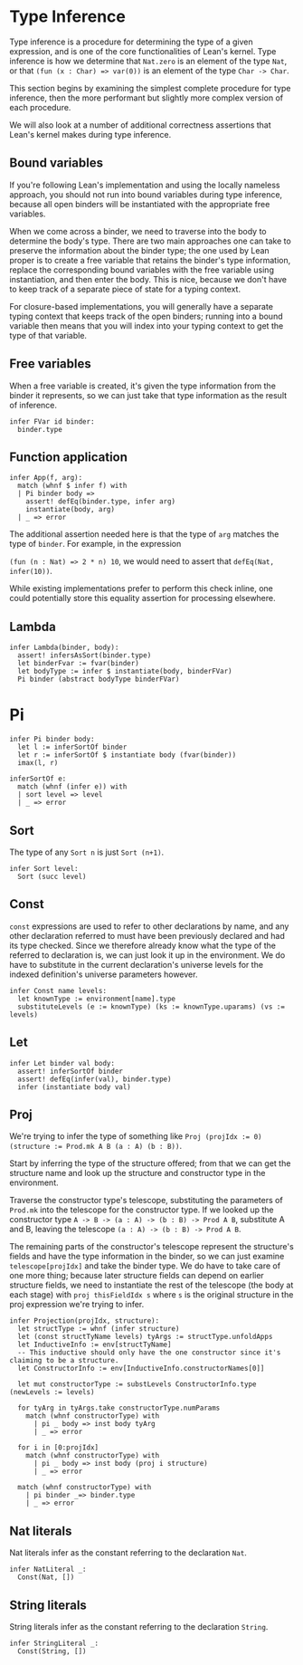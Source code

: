 # Type Inference

Type inference is a procedure for determining the type of a given expression, and is one of the core functionalities of Lean's kernel. Type inference is how we determine that `Nat.zero` is an element of the type `Nat`, or that `(fun (x : Char) => var(0))` is an element of the type `Char -> Char`.

This section begins by examining the simplest complete procedure for type inference, then the more performant but slightly more complex version of each procedure.

We will also look at a number of additional correctness assertions that Lean's kernel makes during type inference.

## Bound variables

If you're following Lean's implementation and using the locally nameless approach, you should not run into bound variables during type inference, because all open binders will be instantiated with the appropriate free variables.

When we come across a binder, we need to traverse into the body to determine the body's type. There are two main approaches one can take to preserve the information about the binder type; the one used by Lean proper is to create a free variable that retains the binder's type information, replace the corresponding bound variables with the free variable using instantiation, and then enter the body. This is nice, because we don't have to keep track of a separate piece of state for a typing context.

For closure-based implementations, you will generally have a separate typing context that keeps track of the open binders; running into a bound variable then means that you will index into your typing context to get the type of that variable.

## Free variables

When a free variable is created, it's given the type information from the binder it represents, so we can just take that type information as the result of inference.

```
infer FVar id binder:
  binder.type
```

## Function application

```
infer App(f, arg):
  match (whnf $ infer f) with
  | Pi binder body => 
    assert! defEq(binder.type, infer arg)
    instantiate(body, arg)
  | _ => error
```

The additional assertion needed here is that the type of `arg` matches the type of `binder`. For example, in the expression

`(fun (n : Nat) => 2 * n) 10`, we would need to assert that `defEq(Nat, infer(10))`.

While existing implementations prefer to perform this check inline, one could potentially store this equality assertion for processing elsewhere.

## Lambda

```
infer Lambda(binder, body):
  assert! infersAsSort(binder.type)
  let binderFvar := fvar(binder)
  let bodyType := infer $ instantiate(body, binderFVar)
  Pi binder (abstract bodyType binderFVar)
```

# Pi

```
infer Pi binder body:
  let l := inferSortOf binder
  let r := inferSortOf $ instantiate body (fvar(binder))
  imax(l, r)

inferSortOf e:
  match (whnf (infer e)) with
  | sort level => level
  | _ => error
```

## Sort

The type of any `Sort n` is just `Sort (n+1)`.

```
infer Sort level:
  Sort (succ level)
```

## Const

`const` expressions are used to refer to other declarations by name, and any other declaration referred to must have been previously declared and had its type checked. Since we therefore already know what the type of the referred to declaration is, we can just look it up in the environment. We do have to substitute in the current declaration's universe levels for the indexed definition's universe parameters however.

```
infer Const name levels:
  let knownType := environment[name].type
  substituteLevels (e := knownType) (ks := knownType.uparams) (vs := levels)
```

## Let

```
infer Let binder val body:
  assert! inferSortOf binder
  assert! defEq(infer(val), binder.type)
  infer (instantiate body val)
```

## Proj

We're trying to infer the type of something like `Proj (projIdx := 0) (structure := Prod.mk A B (a : A) (b : B))`.

Start by inferring the type of the structure offered; from that we can get the structure name and look up the structure and constructor type in the environment.

Traverse the constructor type's telescope, substituting the parameters of `Prod.mk` into the telescope for the constructor type. If we looked up the constructor type `A -> B -> (a : A) -> (b : B) -> Prod A B`, substitute A and B, leaving the telescope `(a : A) -> (b : B) -> Prod A B`.

The remaining parts of the constructor's telescope represent the structure's fields and have the type information in the binder, so we can just examine `telescope[projIdx]` and take the binder type. We do have to take care of one more thing; because later structure fields can depend on earlier structure fields, we need to instantiate the rest of the telescope (the body at each stage) with `proj thisFieldIdx s` where `s` is the original structure in the proj expression we're trying to infer.

```
infer Projection(projIdx, structure):
  let structType := whnf (infer structure)
  let (const structTyName levels) tyArgs := structType.unfoldApps
  let InductiveInfo := env[structTyName]
  -- This inductive should only have the one constructor since it's claiming to be a structure.
  let ConstructorInfo := env[InductiveInfo.constructorNames[0]]

  let mut constructorType := substLevels ConstructorInfo.type (newLevels := levels)

  for tyArg in tyArgs.take constructorType.numParams
    match (whnf constructorType) with
      | pi _ body => inst body tyArg
      | _ => error

  for i in [0:projIdx]
    match (whnf constructorType) with
      | pi _ body => inst body (proj i structure)
      | _ => error

  match (whnf constructorType) with
    | pi binder _=> binder.type
    | _ => error 
```

## Nat literals

Nat literals infer as the constant referring to the declaration `Nat`.

```
infer NatLiteral _:
  Const(Nat, [])
```

## String literals

String literals infer as the constant referring to the declaration `String`.

```
infer StringLiteral _:
  Const(String, [])
```

